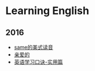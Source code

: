 # Learning English

## 2016

* [same的美式读音](2016/0110.md)
* [亲爱的](2016/0111.md)
* [英语学习口诀-实用篇](2016/0128.md)
